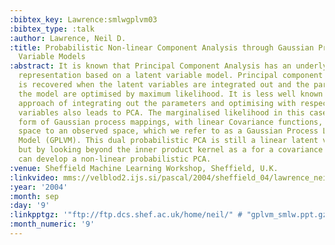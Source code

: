 ```yaml
---
:bibtex_key: Lawrence:smlwgplvm03
:bibtex_type: :talk
:author: Lawrence, Neil D.
:title: Probabilistic Non-linear Component Analysis through Gaussian Process Latent
  Variable Models
:abstract: It is known that Principal Component Analysis has an underlying probabilistic
  representation based on a latent variable model. Principal component analysis (PCA)
  is recovered when the latent variables are integrated out and the parameters of
  the model are optimised by maximum likelihood. It is less well known that the dual
  approach of integrating out the parameters and optimising with respect to the latent
  variables also leads to PCA. The marginalised likelihood in this case takes the
  form of Gaussian process mappings, with linear Covariance functions, from a latent
  space to an observed space, which we refer to as a Gaussian Process Latent Variable
  Model (GPLVM). This dual probabilistic PCA is still a linear latent variable model,
  but by looking beyond the inner product kernel as a for a covariance function we
  can develop a non-linear probabilistic PCA.
:venue: Sheffield Machine Learning Workshop, Sheffield, U.K.
:linkvideo: mms://velblod2.ijs.si/pascal/2004/sheffield_04/lawrence_neil/lawrence_neil_00.wmv
:year: '2004'
:month: sep
:day: '9'
:linkpptgz: '"ftp://ftp.dcs.shef.ac.uk/home/neil/" # "gplvm_smlw.ppt.gz"'
:month_numeric: '9'
---
```

